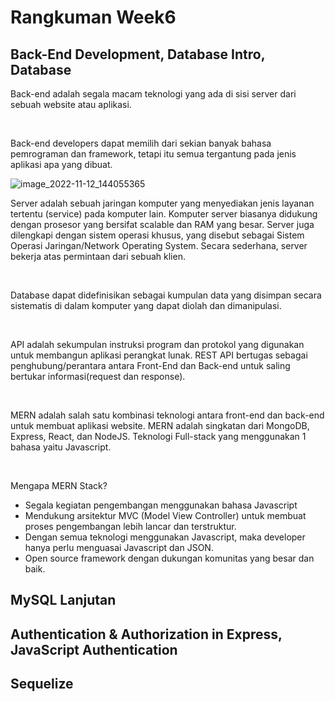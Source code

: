 # **Rangkuman Week6**

## Back-End Development, Database Intro, Database

Back-end adalah segala macam teknologi yang ada di sisi server dari sebuah website atau aplikasi.

  &nbsp;
  
Back-end developers dapat memilih dari sekian banyak bahasa pemrograman dan framework, tetapi itu semua tergantung pada jenis aplikasi apa yang dibuat.

![image_2022-11-12_144055365](https://user-images.githubusercontent.com/80299731/201463250-6d11b31f-7af7-431b-83d8-4b21f91a78ba.png)

Server adalah sebuah jaringan komputer yang menyediakan jenis layanan tertentu (service) pada komputer lain.
Komputer server biasanya didukung dengan prosesor yang bersifat scalable dan RAM yang besar.
Server juga dilengkapi dengan sistem operasi khusus, yang disebut sebagai Sistem Operasi Jaringan/Network Operating System.
Secara sederhana, server bekerja atas permintaan dari sebuah klien.

  &nbsp;

Database dapat didefinisikan sebagai kumpulan data yang disimpan secara sistematis di dalam komputer yang dapat diolah dan dimanipulasi.

  &nbsp;
  
API adalah sekumpulan instruksi program dan protokol yang digunakan untuk membangun aplikasi perangkat lunak.
REST API bertugas sebagai penghubung/perantara antara Front-End dan Back-end untuk saling bertukar informasi(request dan response).

  &nbsp;
  
MERN adalah salah satu kombinasi teknologi antara front-end dan back-end untuk membuat aplikasi website. 
MERN adalah singkatan dari MongoDB, Express, React, dan NodeJS. Teknologi Full-stack yang menggunakan 1 bahasa yaitu Javascript.

   &nbsp;
   
Mengapa MERN Stack?
- Segala kegiatan pengembangan menggunakan bahasa Javascript
- Mendukung arsitektur MVC (Model View Controller) untuk membuat proses pengembangan lebih lancar dan terstruktur.
- Dengan semua teknologi menggunakan Javascript, maka developer hanya perlu menguasai Javascript dan JSON.
- Open source framework dengan dukungan komunitas yang besar dan baik.


## MySQL Lanjutan
## Authentication & Authorization in Express, JavaScript Authentication
## Sequelize
